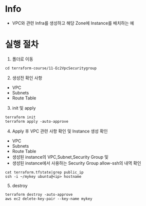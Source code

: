 # Info
* VPC와 관련 Infra를 생성하고 해당 Zone에 Instance를 배치하는 예

# 실행 절차
1. 폴더로 이동
```
cd terraform-course/11-Ec2VpcSecuritygroup
```
2. 생성전 확인 사항
* VPC
* Subnets
* Route Table


3. init 및 apply
```
terraform init
terraform apply -auto-approve
```


4. Apply 후 VPC 관련 사항 확인 및 Instance 생성 확인
* VPC
* Subnets
* Route Table
* 생성된 instance의 VPC,Subnet,Security Group 및
* 생성된 instance에서 사용하는 Security Group allow-ssh의 내역 확인
```
cat terraform.tfstate|grep public_ip
ssh -i ~/mykey ubuntu@<ip> hostname
```

5. destroy
```
terraform destroy -auto-approve
aws ec2 delete-key-pair --key-name mykey
```
